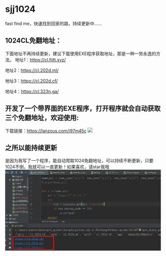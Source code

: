 # sjj1024
fast find me，快速找到回家的路，持续更新中......

## 1024CL免翻地址： ##
下面地址不再持续更新，建议下载使用EXE程序获取地址，那是一种一劳永逸的方法。
地址1：https://cl.fiitt.xyz/

地址2：https://cl.202d.ml/

地址3：https://cl.202d.cf/

地址4：https://cl.323n.ga/

## 开发了一个带界面的EXE程序，打开程序就会自动获取三个免翻地址，欢迎使用:
下载链接：https://lanzous.com/i97m45c
![](https://s2.ax1x.com/2020/02/10/15AKc8.png)

## 之所以能持续更新 ##
是因为我写了一个程序，能自动爬取1024免翻地址，可以持续不断更新，只要1024不倒，我就可以一直更新！如果喜欢，请star我哦
![](https://raw.githubusercontent.com/Sjj1024/image-all/master/1rw66P.png)
